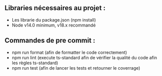 ## Libraries nécessaires au projet :

- Les librarie du package.json (npm install)
- Node v14.0 minimum, v18.x recommandé

## Commandes de pre commit :

- npm run format (afin de formatter le code correctement)
- npm run lint (execute ts-standard afin de vérifier la qualité du code afin les règles ts-standard)
- npm run test (afin de lancer les tests et retourner le coverrage)